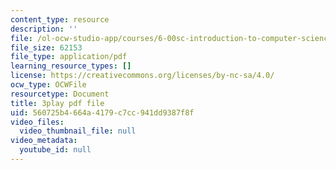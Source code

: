 ```yaml
---
content_type: resource
description: ''
file: /ol-ocw-studio-app/courses/6-00sc-introduction-to-computer-science-and-programming-spring-2011/560725b4664a4179c7cc941dd9387f8f_TIQTYgmavC4.pdf
file_size: 62153
file_type: application/pdf
learning_resource_types: []
license: https://creativecommons.org/licenses/by-nc-sa/4.0/
ocw_type: OCWFile
resourcetype: Document
title: 3play pdf file
uid: 560725b4-664a-4179-c7cc-941dd9387f8f
video_files:
  video_thumbnail_file: null
video_metadata:
  youtube_id: null
---
```

